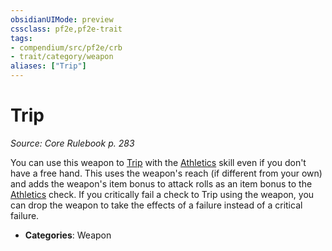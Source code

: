 ```yaml
---
obsidianUIMode: preview
cssclass: pf2e,pf2e-trait
tags:
- compendium/src/pf2e/crb
- trait/category/weapon
aliases: ["Trip"]
---
```

# Trip  
*Source: Core Rulebook p. 283*  

You can use this weapon to [Trip](../actions/trip.md) with the [Athletics](../../compendium/skills.md#Athletics) skill even if you don't have a free hand. This uses the weapon's reach (if different from your own) and adds the weapon's item bonus to attack rolls as an item bonus to the [Athletics](../../compendium/skills.md#Athletics) check. If you critically fail a check to Trip using the weapon, you can drop the weapon to take the effects of a failure instead of a critical failure.

- **Categories**: Weapon